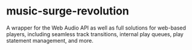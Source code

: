 # music-surge-revolution

A wrapper for the Web Audio API as well as full solutions for web-based players, including seamless track transitions, internal play queues, play statement management, and more.